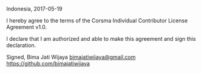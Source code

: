 Indonesia, 2017-05-19

I hereby agree to the terms of the Corsma Individual Contributor License
Agreement v1.0.

I declare that I am authorized and able to make this agreement and sign this
declaration.

Signed,
Bima Jati Wijaya bimajatiwijaya@gmail.com https://github.com/bimajatiwijaya
